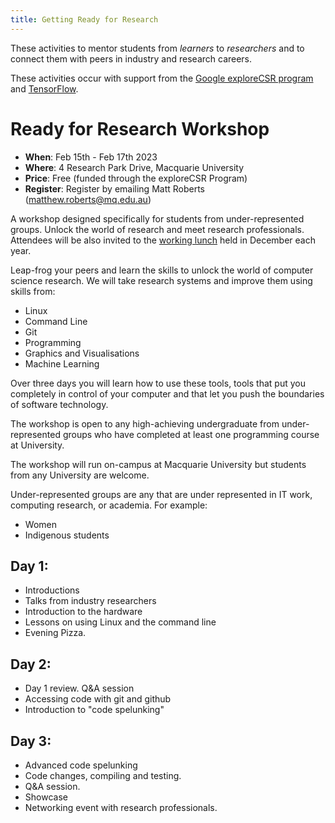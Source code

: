```yaml
---
title: Getting Ready for Research
---
```


These activities to mentor students from _learners_ to _researchers_ and to connect them with peers in industry and research careers.

These activities occur with support from the [Google exploreCSR program](https://research.google/outreach/explore-csr/) and [TensorFlow](https://blog.tensorflow.org/2022/02/exploreCSR-awards-highlights.html).

# Ready for Research Workshop

  * **When**: Feb 15th - Feb 17th 2023
  * **Where**: 4 Research Park Drive, Macquarie University
  * **Price**: Free (funded through the exploreCSR Program)
  * **Register**: Register by emailing Matt Roberts (matthew.roberts@mq.edu.au)

A workshop designed specifically  for students from under-represented groups.  Unlock the world of research and meet research professionals.  Attendees will be also invited to the [working lunch](/stage_7_undergraduate/working_lunch.hhml) held in December each year.

Leap-frog your peers and learn the skills to unlock the world of computer science research.   We will take research systems and improve them using skills from:

  * Linux
  * Command Line
  * Git
  * Programming
  * Graphics and Visualisations
  * Machine Learning

Over three days you will learn how to use these tools, tools that put you completely in control of your computer and that let you push the boundaries of software technology.

The workshop is open to any high-achieving undergraduate from under-represented groups who have completed at least one programming course at University.

The workshop will run on-campus at Macquarie University but students from any University are welcome.

Under-represented groups are any that are under represented in IT work, computing research, or academia.  For example:
  * Women
  * Indigenous students

## Day 1:

  * Introductions
  * Talks from industry researchers
  * Introduction to the hardware
  * Lessons on using Linux and the command line
  * Evening Pizza.

## Day 2:

  * Day 1 review.  Q&A session
  * Accessing code with git and github
  * Introduction to "code spelunking"

## Day 3:

  * Advanced code spelunking
  * Code changes, compiling and testing.
  * Q&A session.
  * Showcase
  * Networking event with research professionals.
